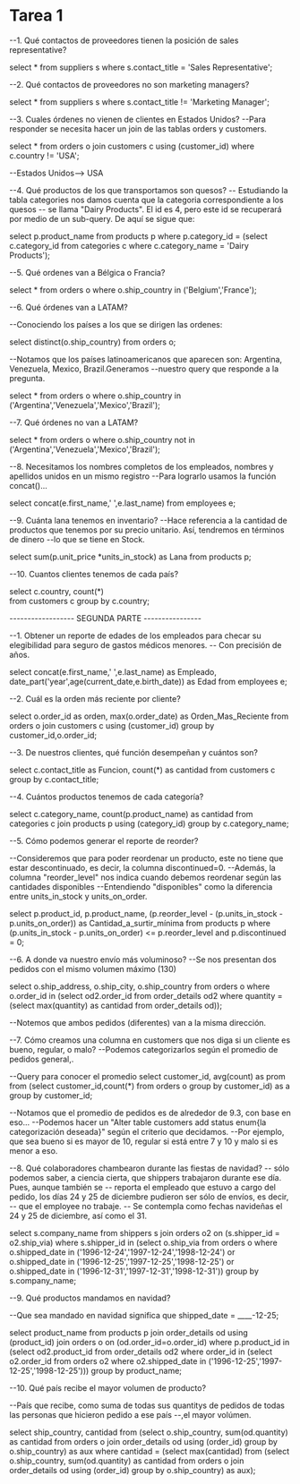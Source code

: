 # Tarea 1 


--1. Qué contactos de proveedores tienen la posición de sales representative?

select *
from suppliers s
where s.contact_title  = 'Sales Representative';

--2. Qué contactos de proveedores no son marketing managers?

select *
from suppliers s
where s.contact_title  != 'Marketing Manager';

--3. Cuales órdenes no vienen de clientes en Estados Unidos?
--Para responder se necesita hacer un join de las tablas orders y customers.

select *
from orders o
join customers c using (customer_id)
where c.country != 'USA';

--Estados Unidos--> USA

--4. Qué productos de los que transportamos son quesos?
-- Estudiando la tabla categories nos damos cuenta que la categoria correspondiente a los quesos 
-- se llama "Dairy Products". El id es 4, pero este id se recuperará por medio de un sub-query. De aquí se sigue que:

select p.product_name
from products p
where p.category_id = 
(select c.category_id
from categories c
where c.category_name = 'Dairy Products');

--5. Qué ordenes van a Bélgica o Francia?

select * from orders o
where o.ship_country in ('Belgium','France');

--6. Qué órdenes van a LATAM?

--Conociendo los países a los que se dirigen las ordenes:

select distinct(o.ship_country)
from orders o;

--Notamos que los países latinoamericanos que aparecen son: Argentina, Venezuela, Mexico, Brazil.Generamos 
--nuestro query que responde a la pregunta.

select * 
from orders o
where o.ship_country
in ('Argentina','Venezuela','Mexico','Brazil');

--7. Qué órdenes no van a LATAM?

select * 
from orders o
where o.ship_country
not in ('Argentina','Venezuela','Mexico','Brazil');

--8. Necesitamos los nombres completos de los empleados, nombres y apellidos unidos en un mismo registro
--Para lograrlo usamos la función concat()...

select concat(e.first_name,' ',e.last_name) 
from employees e;

--9. Cuánta lana tenemos en inventario?
--Hace referencia a la cantidad de productos que tenemos por su precio unitario. Así, tendremos en términos de dinero
--lo que se tiene en Stock.

select sum(p.unit_price *units_in_stock) as Lana 
from products p;

--10. Cuantos clientes tenemos de cada país?

select c.country, count(*)  
from customers c 
group by c.country;


------------------ SEGUNDA PARTE ----------------

--1. Obtener un reporte de edades de los empleados para checar su elegibilidad para seguro de gastos médicos menores.
-- Con precisión de años.

select concat(e.first_name,' ',e.last_name) as Empleado,
date_part('year',age(current_date,e.birth_date)) as Edad
from employees e; 

--2. Cuál es la orden más reciente por cliente?

select o.order_id as orden, max(o.order_date) as Orden_Mas_Reciente
from orders o
join customers c using (customer_id)
group by customer_id,o.order_id;

--3. De nuestros clientes, qué función desempeñan y cuántos son?

select c.contact_title as Funcion, count(*) as cantidad
from customers c
group by c.contact_title;

--4. Cuántos productos tenemos de cada categoría?

select c.category_name, count(p.product_name) as cantidad
from categories c
join products p using (category_id) 
group by c.category_name;

--5. Cómo podemos generar el reporte de reorder?

--Consideremos que para poder reordenar un producto, este no tiene que estar descontinuado, es decir, la columna discontinued=0. 
--Además, la columna "reorder_level" nos indica cuando debemos reordenar según las cantidades disponibles
--Entendiendo "disponibles" como la diferencia entre units_in_stock y units_on_order.

select p.product_id, p.product_name, (p.reorder_level - (p.units_in_stock - p.units_on_order)) as Cantidad_a_surtir_mínima 
from products p
where (p.units_in_stock - p.units_on_order) <= p.reorder_level and p.discontinued = 0;


--6. A donde va nuestro envío más voluminoso?
--Se nos presentan dos pedidos con el mismo volumen máximo (130)

select o.ship_address, o.ship_city, o.ship_country from orders o where o.order_id in 
(select od2.order_id
from order_details od2
where quantity = (select max(quantity) as cantidad
from order_details od));

--Notemos que ambos pedidos (diferentes) van a la misma dirección.

--7. Cómo creamos una columna en customers que nos diga si un cliente es bueno, regular, o malo?
--Podemos categorizarlos según el promedio de pedidos general,.

--Query para conocer el promedio
select customer_id, avg(count) as prom
from (select customer_id,count(*)
from orders o group by customer_id) as a
group by customer_id;

--Notamos que el promedio de pedidos es de alrededor de 9.3, con base en eso...
--Podemos hacer un "Alter table customers add status enum{la categorización deseada}" según el criterio que decidamos.
--Por ejemplo, que sea bueno si es mayor de 10, regular si está entre 7 y 10 y malo si es menor a eso.

--8. Qué colaboradores chambearon durante las fiestas de navidad?
-- sólo podemos saber, a ciencia cierta, que shippers trabajaron durante ese día. Pues, aunque también se
-- reporta el empleado que estuvo a cargo del pedido, los días 24 y 25 de diciembre pudieron ser sólo de envíos, es decir, 
-- que el employee no trabaje. 
-- Se contempla como fechas navideñas el 24 y 25 de diciembre, así como el 31.

select s.company_name
from shippers s 
join orders o2 on (s.shipper_id = o2.ship_via)
where s.shipper_id in
(select o.ship_via
from orders o
where o.shipped_date in ('1996-12-24','1997-12-24','1998-12-24')
or o.shipped_date in ('1996-12-25','1997-12-25','1998-12-25')
or o.shipped_date in ('1996-12-31','1997-12-31','1998-12-31'))
group by s.company_name;

--9. Qué productos mandamos en navidad?

--Que sea mandado en navidad significa que shipped_date = ____-12-25;

select product_name
from products p
join order_details od using (product_id)
join orders o on (od.order_id=o.order_id)
where p.product_id in
(select od2.product_id
from order_details od2 
where order_id in 
(select o2.order_id from orders o2 where o2.shipped_date in ('1996-12-25','1997-12-25','1998-12-25')))
group by product_name;
 
--10. Qué país recibe el mayor volumen de producto?

--País que recibe, como suma de todas sus quantitys de pedidos de todas las personas que hicieron pedido a ese país
--,el mayor volúmen.

select ship_country, cantidad from (select o.ship_country, sum(od.quantity) as cantidad
from orders o 
join order_details od using (order_id)
group by o.ship_country) as aux
where cantidad = (select max(cantidad) from (select o.ship_country, sum(od.quantity) as cantidad
from orders o 
join order_details od using (order_id)
group by o.ship_country) as aux);
